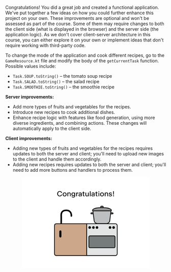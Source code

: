 Congratulations! You did a great job and created a functional application.
We've put together a few ideas on how you could further enhance this project on your own.
These improvements are optional and won't be assessed as part of the course.
Some of them may require changes to both the client side (what is displayed in the browser)
and the server side (the application logic).
As we don't cover client-server architecture in this course,
you can either explore it on your own or implement ideas that don't require working with third-party code.

<div class="hint" title="Click me to learn how to change the mode of the application">

To change the mode of the application and cook different recipes, go to the `GameResource.kt` file 
and modify the body of the `getCurrentTask` function. Possible values include:

- `Task.SOUP.toString()` – the tomato soup recipe
- `Task.SALAD.toString()` – the salad recipe
- `Task.SMOOTHIE.toString()` – the smoothie recipe

</div>

**Server improvements:**

- Add more types of fruits and vegetables for the recipes.
- Introduce new recipes to cook additional dishes.
- Enhance recipe logic with features like food generation, 
using more diverse ingredients, and combining actions. These changes will automatically apply to the client side.


**Client improvements:**

- Adding new types of fruits and vegetables for the recipes requires updates to both the server and client; you'll need
  to upload new images to the client and handle them accordingly.
- Adding new recipes requires updates to both the server and client; you'll need
to add more buttons and handlers to process them.

<p align="center">
    <img src="../../utils/src/main/resources/images/master/chef/finish.svg" alt="Possible improvments" width="400"/>
</p>
